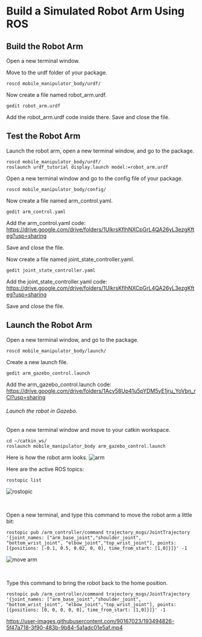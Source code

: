# Build a Simulated Robot Arm Using ROS


## Build the Robot Arm

Open a new terminal window.

Move to the urdf folder of your package.

```
roscd mobile_manipulator_body/urdf/
```

Now create a file named robot_arm.urdf.

```
gedit robot_arm.urdf
```

Add the robot_arm.urdf code inside there.
Save and close the file.



## Test the Robot Arm

Launch the robot arm, open a new terminal window, and go to the package.

```
roscd mobile_manipulator_body/urdf/
roslaunch urdf_tutorial display.launch model:=robot_arm.urdf
```


Open a new terminal window and go to the config file of your package.

```
roscd mobile_manipulator_body/config/
```

Now create a file named arm_control.yaml.

```
gedit arm_control.yaml
```

Add the arm_control.yaml code: https://drive.google.com/drive/folders/1UlkrsKflhNXCpGrL4QA26yL3ezgKfteg?usp=sharing

Save and close the file.


Now create a file named joint_state_controller.yaml.

```
gedit joint_state_controller.yaml
```

Add the joint_state_controller.yaml code: https://drive.google.com/drive/folders/1UlkrsKflhNXCpGrL4QA26yL3ezgKfteg?usp=sharing

Save and close the file.

## Launch the Robot Arm

Open a new terminal window, and go to the package.

```
roscd mobile_manipulator_body/launch/
```

Create a new launch file.

```
gedit arm_gazebo_control.launch
```

Add the arm_gazebo_control.launch code: https://drive.google.com/drive/folders/1Acv58Up41u5pYDM5yE1jru_YoVbn_rCl?usp=sharing

###### Launch the robot in Gazebo.

Open a new terminal window and move to your catkin workspace.

```
cd ~/catkin_ws/
roslaunch mobile_manipulator_body arm_gazebo_control.launch
```

Here is how the robot arm looks.
![arm](https://user-images.githubusercontent.com/90167023/193492494-a6944356-5af2-43b6-87d8-c5b6cfff0614.jpg)
 
Here are the active ROS topics:

```
rostopic list
```
![rostopic](https://user-images.githubusercontent.com/90167023/193492704-3bf55a5b-258a-48e3-a3c6-bfa636b1c589.jpg)

<br />


Open a new terminal, and type this command to move the robot arm a little bit:

```
rostopic pub /arm_controller/command trajectory_msgs/JointTrajectory '{joint_names: ["arm_base_joint","shoulder_joint", "bottom_wrist_joint", "elbow_joint","top_wrist_joint"], points: [{positions: [-0.1, 0.5, 0.02, 0, 0], time_from_start: [1,0]}]}' -1
```
![move arm](https://user-images.githubusercontent.com/90167023/193493065-7a1442d6-4b0c-4ee0-a336-2bdb8dc55f8c.jpg)

<br />

Type this command to bring the robot back to the home position.

```
rostopic pub /arm_controller/command trajectory_msgs/JointTrajectory '{joint_names: ["arm_base_joint","shoulder_joint", "bottom_wrist_joint", "elbow_joint","top_wrist_joint"], points: [{positions: [0, 0, 0, 0, 0], time_from_start: [1,0]}]}' -1
```



https://user-images.githubusercontent.com/90167023/193494826-5f47a718-3f90-483b-9b84-5a1adc01e5af.mp4

